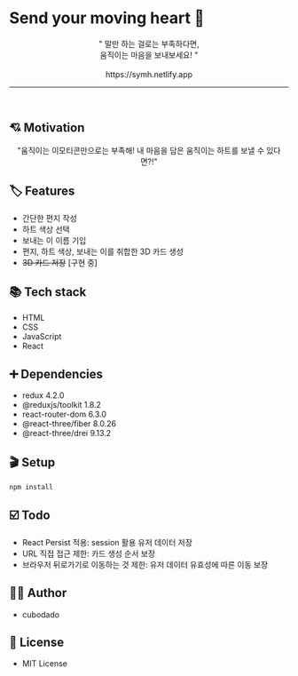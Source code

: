 # Send your moving heart 💖

<p align="center">
  " 말만 하는 걸로는 부족하다면,
  <br />
  움직이는 마음을 보내보세요! "
	<br />
  <br />
  https://symh.netlify.app
</p>
<hr/>

<br/>

## 💘 Motivation

<p align="center">
  "움직이는 이모티콘만으로는 부족해! 내 마음을 담은 움직이는 하트를 보낼 수 있다면?!"
</p>

## 🏷️ Features

* 간단한 편지 작성
* 하트 색상 선택
* 보내는 이 이름 기입
* 편지, 하트 색상, 보내는 이를 취합한 3D 카드 생성
* ~~3D 카드 저장~~ [구현 중]

## 📚 Tech stack

* HTML
* CSS
* JavaScript
* React

## ➕ Dependencies

* redux 4.2.0
* @reduxjs/toolkit 1.8.2
* react-router-dom 6.3.0
* @react-three/fiber 8.0.26
* @react-three/drei 9.13.2

## 🎬 Setup

```
npm install
```

## ☑️ Todo

* React Persist 적용: session 활용 유저 데이터 저장
* URL 직접 접근 제한: 카드 생성 순서 보장
* 브라우저 뒤로가기로 이동하는 것 제한: 유저 데이터 유효성에 따른 이동 보장

## ✍🏼 Author

* cubodado

## 🪪 License

* MIT License

